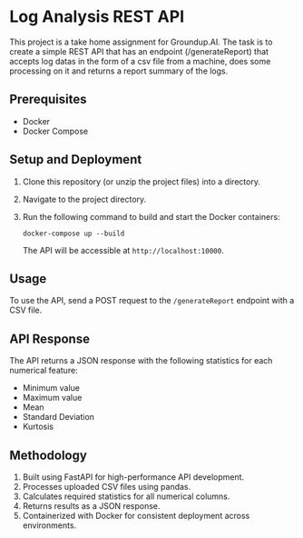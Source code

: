 # Log Analysis REST API

This project is a take home assignment for Groundup.AI. The task is to create a simple REST API that has an endpoint (/generateReport) that accepts log datas in the form of a csv file from a machine, does some processing on it and returns a report summary of the logs.

## Prerequisites

- Docker
- Docker Compose

## Setup and Deployment

1. Clone this repository (or unzip the project files) into a directory.
2. Navigate to the project directory.
3. Run the following command to build and start the Docker containers:

   ```
   docker-compose up --build
   ```

   The API will be accessible at `http://localhost:10000`.

## Usage

To use the API, send a POST request to the `/generateReport` endpoint with a CSV file.

## API Response

The API returns a JSON response with the following statistics for each numerical feature:

- Minimum value
- Maximum value
- Mean
- Standard Deviation
- Kurtosis

## Methodology

1. Built using FastAPI for high-performance API development.
2. Processes uploaded CSV files using pandas.
3. Calculates required statistics for all numerical columns.
4. Returns results as a JSON response.
5. Containerized with Docker for consistent deployment across environments.